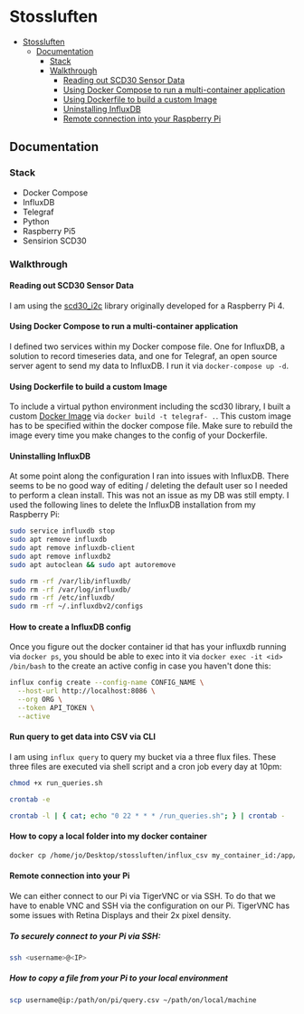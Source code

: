 # Stossluften

<!--toc:start-->
- [Stossluften](#stossluften)
  - [Documentation](#documentation)
    - [Stack](#stack)
    - [Walkthrough](#walkthrough)
      - [Reading out SCD30 Sensor Data](#reading-out-scd30-sensor-data)
      - [Using Docker Compose to run a multi-container application](#using-docker-compose-to-run-a-multi-container-application)
      - [Using Dockerfile to build a custom Image](#using-dockerfile-to-build-a-custom-image)
      - [Uninstalling InfluxDB](#uninstalling-influxdb)
      - [Remote connection into your Raspberry Pi](#remote-connection-into-your-raspberry-pi)
<!--toc:end-->

## Documentation

### Stack

- Docker Compose
- InfluxDB
- Telegraf
- Python
- Raspberry Pi5
- Sensirion SCD30

### Walkthrough

#### Reading out SCD30 Sensor Data

I am using the [scd30_i2c](https://pypi.org/project/scd30-i2c/) library originally developed for a Raspberry Pi 4.

#### Using Docker Compose to run a multi-container application

I defined two services within my Docker compose file. One for InfluxDB, a solution to record timeseries data, and one for Telegraf, an open source server agent to send my data to InfluxDB. I run it via `docker-compose up -d`.

#### Using Dockerfile to build a custom Image

To include a virtual python environment including the scd30 library, I built a custom [Docker Image](Link) via  `docker build -t telegraf- .`. This custom image has to be specified within the docker compose file. Make sure to rebuild the image every time you make changes to the config of your Dockerfile.

#### Uninstalling InfluxDB

At some point along the configuration I ran into issues with InfluxDB. There seems to be no good way of editing / deleting the default user so I needed to perform a clean install. This was not an issue as my DB was still empty. I used the following lines to delete the InfluxDB installation from my Raspberry Pi:

```sh
sudo service influxdb stop
sudo apt remove influxdb
sudo apt remove influxdb-client
sudo apt remove influxdb2
sudo apt autoclean && sudo apt autoremove

sudo rm -rf /var/lib/influxdb/
sudo rm -rf /var/log/influxdb/
sudo rm -rf /etc/influxdb/
sudo rm -rf ~/.influxdbv2/configs
```

#### How to create a InfluxDB config
Once you figure out the docker container id that has your influxdb running via `docker ps`, you should be able to exec into it via `docker exec -it <id> /bin/bash` to the create an active config in case you haven't done this:

```sh
influx config create --config-name CONFIG_NAME \
  --host-url http://localhost:8086 \
  --org ORG \
  --token API_TOKEN \
  --active
```

#### Run query to get data into CSV via CLI
I am using `influx query` to query my bucket via a three flux files. These three files are executed via shell script and a cron job every day at 10pm:

```sh
chmod +x run_queries.sh
```

```sh
crontab -e
```

```sh
crontab -l | { cat; echo "0 22 * * * /run_queries.sh"; } | crontab -
```

#### How to copy a local folder into my docker container
```sh
docker cp /home/jo/Desktop/stossluften/influx_csv my_container_id:/app/influx_csv
```

#### Remote connection into your Pi

We can either connect to our Pi via TigerVNC or via SSH. To do that we have to enable VNC and SSH via the configuration on our Pi. TigerVNC has some issues with Retina Displays and their 2x pixel density.

##### To securely connect to your Pi via SSH:
```sh
ssh <username>@<IP>
```

##### How to copy a file from your Pi to your local environment
```sh
scp username@ip:/path/on/pi/query.csv ~/path/on/local/machine
```

